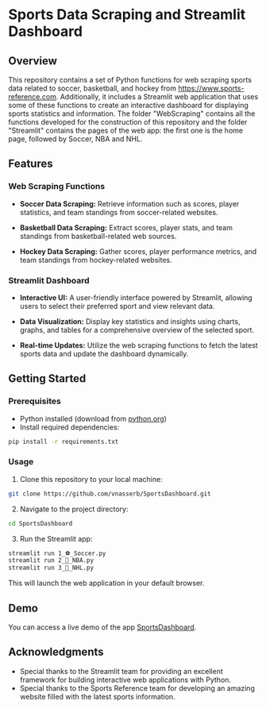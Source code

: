 # Sports Data Scraping and Streamlit Dashboard

## Overview

This repository contains a set of Python functions for web scraping sports data related to soccer, basketball, and hockey from https://www.sports-reference.com. 
Additionally, it includes a Streamlit web application that uses some of these functions to create an interactive dashboard for displaying sports statistics and information.
The folder "WebScraping" contains all the functions developed for the construction of this repository and the folder "Streamlit" contains the pages of the web app: the first one is the home page, followed by Soccer, NBA and NHL.

## Features

### Web Scraping Functions

- **Soccer Data Scraping:** Retrieve information such as scores, player statistics, and team standings from soccer-related websites.

- **Basketball Data Scraping:** Extract scores, player stats, and team standings from basketball-related web sources.

- **Hockey Data Scraping:** Gather scores, player performance metrics, and team standings from hockey-related websites.

### Streamlit Dashboard

- **Interactive UI:** A user-friendly interface powered by Streamlit, allowing users to select their preferred sport and view relevant data.

- **Data Visualization:** Display key statistics and insights using charts, graphs, and tables for a comprehensive overview of the selected sport.

- **Real-time Updates:** Utilize the web scraping functions to fetch the latest sports data and update the dashboard dynamically.

## Getting Started

### Prerequisites

- Python installed (download from [python.org](https://www.python.org/downloads/))
- Install required dependencies:

```bash
pip install -r requirements.txt
```

### Usage

1. Clone this repository to your local machine:

```bash
git clone https://github.com/vnasserb/SportsDashboard.git
```

2. Navigate to the project directory:

```bash
cd SportsDashboard
```

3. Run the Streamlit app:

```bash
streamlit run 1_⚽_Soccer.py
streamlit run 2_🏀_NBA.py
streamlit run 3_🏒_NHL.py
```

This will launch the web application in your default browser.

## Demo

You can access a live demo of the app [SportsDashboard](https://sportsdashboard.streamlit.app).


## Acknowledgments

- Special thanks to the Streamlit team for providing an excellent framework for building interactive web applications with Python.
- Special thanks to the Sports Reference team for developing an amazing website filled with the latest sports information.
